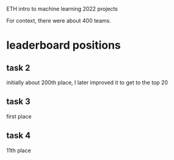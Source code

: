 ЕTН intrо to machine lеarning 2022 рrojects

For context, there were about 400 teams.

# leaderboard positions

## task 2
initially about 200th place, I later improved it to get to the top 20

## task 3
first place

## task 4
11th place
